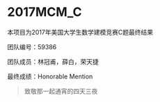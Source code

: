 # 2017MCM_C

本项目为2017年美国大学生数学建模竞赛C题最终结果

团队编号：59386

团队成员：林冠甫，薛白，荣天捷

最终成绩：Honorable Mention

>致敬那一起通宵的四天三夜
